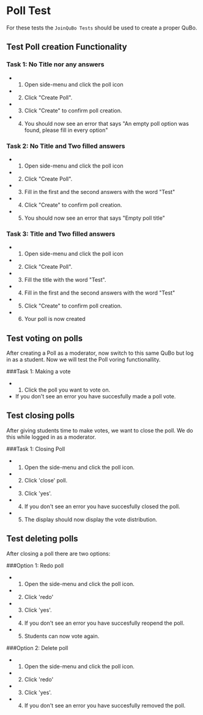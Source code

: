 # Poll Test
For these tests the `JoinQuBo Tests` should be used to create a proper QuBo.
## Test Poll creation Functionality


### Task 1: No Title nor any answers
- 1. Open side-menu and click the poll icon
- 2. Click "Create Poll".
- 3. Click "Create" to confirm poll creation.
- 4. You should now see an error that says "An empty poll option was found, please fill in every option"

### Task 2: No Title and Two filled answers
- 1. Open side-menu and click the poll icon
- 2. Click "Create Poll".
- 3. Fill in the first and the second answers with the word "Test"
- 4. Click "Create" to confirm poll creation.
- 5. You should now see an error that says "Empty poll title"

### Task 3: Title and Two filled answers
- 1. Open side-menu and click the poll icon
- 2. Click "Create Poll".
- 3. Fill the title with the word "Test".
- 4. Fill in the first and the second answers with the word "Test"  
- 5. Click "Create" to confirm poll creation.
- 6. Your poll is now created
## Test voting on polls

After creating a Poll as a moderator, now switch to this same QuBo but log in as a student. Now we will test the Poll voring functionallity.

###Task 1: Making a vote
- 1. Click the poll you want to vote on.
- If you don't see an error you have succesfully made a poll vote.

## Test closing polls

After giving students time to make votes, we want to close the poll. We do this while logged in as a moderator.

###Task 1: Closing Poll
- 1. Open the side-menu and click the poll icon.
- 2. Click 'close' poll.
- 3. Click 'yes'.
- 4. If you don't see an error you have succesfully closed the poll.
- 5. The display should now display the vote distribution.

## Test deleting polls

After closing a poll there are two options:

###Option 1: Redo poll
- 1. Open the side-menu and click the poll icon.
- 2. Click 'redo'
- 3. Click 'yes'.
- 4. If you don't see an error you have succesfully reopend the poll.
- 5. Students can now vote again.

###Option 2: Delete poll
- 1. Open the side-menu and click the poll icon.
- 2. Click 'redo'
- 3. Click 'yes'.
- 4. If you don't see an error you have succesfully removed the poll.
